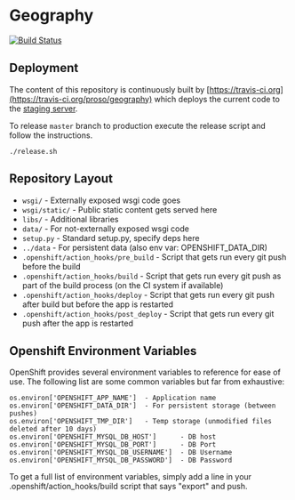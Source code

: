 # Geography

[![Build Status](https://travis-ci.org/proso/geography.png)](https://travis-ci.org/proso/geography)


## Deployment

The content of this repository is continuously built by [https://travis-ci.org](https://travis-ci.org/proso/geography)
which deploys the current code to the [staging server](https://travis-ci.org/proso/geography).

To release `master` branch to production execute the release script and follow the instructions.

	./release.sh


## Repository Layout

* `wsgi/` - Externally exposed wsgi code goes
* `wsgi/static/` - Public static content gets served here
* `libs/` - Additional libraries
* `data/` - For not-externally exposed wsgi code
* `setup.py` - Standard setup.py, specify deps here
* `../data` - For persistent data (also env var: OPENSHIFT_DATA_DIR)
* `.openshift/action_hooks/pre_build` - Script that gets run every git push before the build
* `.openshift/action_hooks/build` - Script that gets run every git push as part of the build process (on the CI system if available)
* `.openshift/action_hooks/deploy` - Script that gets run every git push after build but before the app is restarted
* `.openshift/action_hooks/post_deploy` - Script that gets run every git push after the app is restarted


## Openshift Environment Variables

OpenShift provides several environment variables to reference for ease
of use.  The following list are some common variables but far from exhaustive:

	os.environ['OPENSHIFT_APP_NAME']  - Application name
	os.environ['OPENSHIFT_DATA_DIR']  - For persistent storage (between pushes)
	os.environ['OPENSHIFT_TMP_DIR']   - Temp storage (unmodified files deleted after 10 days)
	os.environ['OPENSHIFT_MYSQL_DB_HOST']      - DB host
	os.environ['OPENSHIFT_MYSQL_DB_PORT']      - DB Port
	os.environ['OPENSHIFT_MYSQL_DB_USERNAME']  - DB Username
	os.environ['OPENSHIFT_MYSQL_DB_PASSWORD']  - DB Password

To get a full list of environment variables, simply add a line in your
.openshift/action_hooks/build script that says "export" and push.


